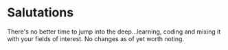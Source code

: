 # Salutations
There's no better time to jump into the deep...learning, coding and mixing it with your fields of interest.
No changes as of yet worth noting.
